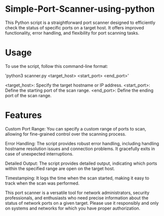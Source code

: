 # Simple-Port-Scanner-using-python
This Python script is a straightforward port scanner designed to efficiently check the status of specific ports on a target host. It offers improved functionality, error handling, and flexibility for port scanning tasks.

# Usage
To use the script, follow this command-line format:

'python3 scanner.py <target_host> <start_port> <end_port>'


<target_host>: Specify the target hostname or IP address.
<start_port>: Define the starting port of the scan range.
<end_port>: Define the ending port of the scan range.


# Features
Custom Port Range: You can specify a custom range of ports to scan, allowing for fine-grained control over the scanning process.

Error Handling: The script provides robust error handling, including handling hostname resolution issues and connection problems. It gracefully exits in case of unexpected interruptions.

Detailed Output: The script provides detailed output, indicating which ports within the specified range are open on the target host.

Timestamping: It logs the time when the scan started, making it easy to track when the scan was performed.

This port scanner is a versatile tool for network administrators, security professionals, and enthusiasts who need precise information about the status of network ports on a given target. Please use it responsibly and only on systems and networks for which you have proper authorization.
